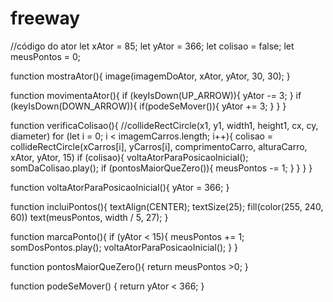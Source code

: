 # freeway

//código do ator
let xAtor = 85;
let yAtor = 366;
let colisao = false;
let meusPontos = 0;

function mostraAtor(){
  image(imagemDoAtor, xAtor, yAtor, 30, 30);
}

function movimentaAtor(){
  if (keyIsDown(UP_ARROW)){
    yAtor -= 3;
  }
  if (keyIsDown(DOWN_ARROW)){
    if(podeSeMover()){
    yAtor += 3;
    }
  }
}

function verificaColisao(){
  //collideRectCircle(x1, y1, width1, height1, cx, cy, diameter)
  for (let i = 0; i < imagemCarros.length; i++){
    colisao = collideRectCircle(xCarros[i], yCarros[i], comprimentoCarro, alturaCarro, xAtor, yAtor, 15)
    if (colisao){
      voltaAtorParaPosicaoInicial();
      somDaColisao.play();
      if (pontosMaiorQueZero()){
      meusPontos -= 1;
      }
    }
  }
}

function voltaAtorParaPosicaoInicial(){
  yAtor = 366;
}

function incluiPontos(){
  textAlign(CENTER);
  textSize(25);
  fill(color(255, 240, 60))
  text(meusPontos, width / 5, 27);
}

function marcaPonto(){
  if (yAtor < 15){
    meusPontos += 1;
    somDosPontos.play();
    voltaAtorParaPosicaoInicial();
  }
}

function pontosMaiorQueZero(){
  return meusPontos >0;
}

function podeSeMover() {
  return yAtor < 366;
}
